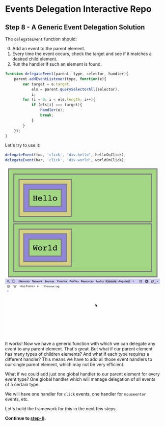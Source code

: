 # Events Delegation Interactive Repo

## Step 8 - A Generic Event Delegation Solution

The `delegateEvent` function should:

0. Add an event to the parent element.
0. Every time the event occurs, check the target and see if it matches a desired child element.
0. Run the handler if such an element is found.

```Javascript
function delegateEvent(parent, type, selector, handler){
    parent.addEventListener(type, function(e){
        var target = e.target,
            els = parent.querySelectorAll(selector),
            i;
        for (i = 0; i < els.length; i++){
            if (els[i] === target){
                handler(e);
                break;
            }
        }
    });
}
```

Let's try to use it:

```Javascript
delegateEvent(foo, 'click', 'div.hello', helloOnClick);
delegateEvent(bar, 'click', 'div.world', worldOnClick);
```

![preview](assets/8.gif)

It works! Now we have a generic function with which we can delegate any event to any parent element. That's great. But what if our parent element has many types of children elements? And what if each type requires a different handler? This means we have to add all those event handlers to our single parent element, which may not be very efficient.

What if we could add just one global handler to our parent element for every event type? One global handler which will manage delegation of all events of a certain type.

We will have one handler for `click` events, one handler for `mouseenter` events, etc.

Let's build the framework for this in the next few steps.

__Continue to [step-9](../../tree/step-9).__
